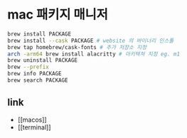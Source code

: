 # mac 패키지 매니저

```sh
brew install PACKAGE
brew install --cask PACKAGE # website 의 바이너리 인스톨
brew tap homebrew/cask-fonts # 추가 저장소 지정
arch -arm64 brew install alacritty # 아키텍쳐 지정 eg. m1
brew uninstall PACKAGE
brew --prefix
brew info PACKAGE
brew search PACKAGE
```

## link
- [[macos]]
- [[terminal]]
